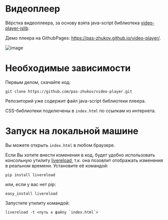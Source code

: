 # Видеоплеер

Вёрстка видеоплеера, за основу взята java-script библиотека [video-player-jslib](https://github.com/devmanorg/video-player-jslib).

Демо плеера на GithubPages: https://pas-zhukov.github.io/video-player/.

![image](https://github.com/pas-zhukov/video-player/assets/117192371/27d96529-149c-4c16-a4db-b07fa50c0f6f)


# Необходимые зависимости

Первым делом, скачайте код:

```shell
git clone https://github.com/pas-zhukov/video-player.git
```

Репозиторий уже содержит файл java-script библиотеки плеера.

CSS-библиотеки подключены в `index.html` по ссылкам из интернета.

# Запуск на локальной машине

Вы можете открыть `index.html` в любом браузере.

Если Вы хотите внести изменения в код, будет удобно использовать консольную утилиту [livereload](https://livereload.readthedocs.io/en/stable/), т.к. она позовлит отображать изменения в реальном времени. Установите её командой:

```shell
pip install livereload
```
или, если у вас нет pip:

```shell
easy_install livereload
```

Запустите утилиту командой:

```shell
livereload -t <путь к файлу `index.html`>
```
